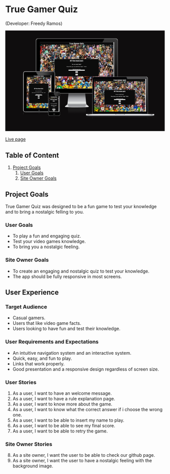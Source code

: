 # True Gamer Quiz

(Developer: Freedy Ramos)

![Responsive image](assets/docs/Responsive.PNG)

[Live page](https://freedy-fr.github.io/CI-P2-True-Gamer-Quiz/)

## Table of Content

1. [Project Goals](#project-goals)
    1. [User Goals](#user-goals)
    2. [Site Owner Goals](#site-owner-goals)



## Project Goals

True Gamer Quiz was designed to be a fun game to test your knowledge and to bring a nostalgic felling to you.

### User Goals

- To play a fun and engaging quiz.
- Test your video games knowledge.
- To bring you a nostalgic feeling.

### Site Owner Goals

- To create an engaging and nostalgic quiz to test your knowledge.
- The app should be fully responsive in most screens.

## User Experience

### Target Audience

- Casual gamers.
- Users that like video game facts.
- Users looking to have fun and test their knowledge.

### User Requirements and Expectations

- An intuitive navigation system and an interactive system.
- Quick, easy, and fun to play.
- Links that work properly.
- Good presentation and a responsive design regardless of screen size.

### User Stories
1. As a user, I want to have an welcome message.
2. As a user, I want to have a rule explanation page.
3. As a user, I want to know more about the game.
4. As a user, I want to know what the correct answer if i choose the wrong one.
5. As a user, I want to be able to insert my name to play.
6. As a user, I want to be able to see my final score.
7. As a user, I want to be able to retry the game.

### Site Owner Stories

8. As a site owner, I want the user to be able to check our github page.
9. As a site owner, I want the user to have a nostalgic feeling with the background image.

